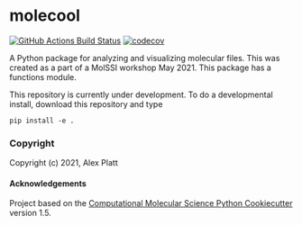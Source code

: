molecool
==============================
[//]: # (Badges)
[![GitHub Actions Build Status](https://github.com/REPLACE_WITH_OWNER_ACCOUNT/molecool/workflows/CI/badge.svg)](https://github.com/REPLACE_WITH_OWNER_ACCOUNT/molecool/actions?query=workflow%3ACI)
[![codecov](https://codecov.io/gh/REPLACE_WITH_OWNER_ACCOUNT/molecool/branch/master/graph/badge.svg)](https://codecov.io/gh/REPLACE_WITH_OWNER_ACCOUNT/molecool/branch/master)


A Python package for analyzing and visualizing molecular files. This was created as a part of a MolSSI workshop May 2021. This package has a functions module. 

This repository is currently under development. To do a developmental install, download this repository and type

`pip install -e .`

### Copyright

Copyright (c) 2021, Alex Platt


#### Acknowledgements
 
Project based on the 
[Computational Molecular Science Python Cookiecutter](https://github.com/molssi/cookiecutter-cms) version 1.5.
